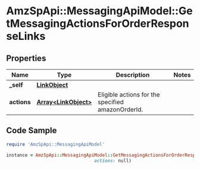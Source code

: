 # AmzSpApi::MessagingApiModel::GetMessagingActionsForOrderResponseLinks

## Properties

Name | Type | Description | Notes
------------ | ------------- | ------------- | -------------
**_self** | [**LinkObject**](LinkObject.md) |  | 
**actions** | [**Array&lt;LinkObject&gt;**](LinkObject.md) | Eligible actions for the specified amazonOrderId. | 

## Code Sample

```ruby
require 'AmzSpApi::MessagingApiModel'

instance = AmzSpApi::MessagingApiModel::GetMessagingActionsForOrderResponseLinks.new(_self: null,
                                 actions: null)
```


